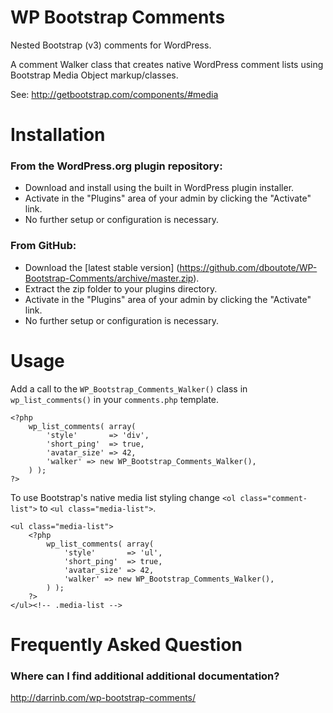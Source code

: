 # WP Bootstrap Comments

Nested Bootstrap (v3) comments for WordPress.

A comment Walker class that creates native WordPress comment lists using Bootstrap Media Object markup/classes.

See: http://getbootstrap.com/components/#media

# Installation

### From the WordPress.org plugin repository:

* Download and install using the built in WordPress plugin installer.
* Activate in the "Plugins" area of your admin by clicking the "Activate" link.
* No further setup or configuration is necessary.

### From GitHub:

* Download the [latest stable version] (https://github.com/dboutote/WP-Bootstrap-Comments/archive/master.zip).
* Extract the zip folder to your plugins directory.
* Activate in the "Plugins" area of your admin by clicking the "Activate" link.
* No further setup or configuration is necessary.


# Usage

Add a call to the `WP_Bootstrap_Comments_Walker()` class in `wp_list_comments()` in your `comments.php` template.

```
<?php
	wp_list_comments( array(
		'style'       => 'div',
		'short_ping'  => true,
		'avatar_size' => 42,
		'walker' => new WP_Bootstrap_Comments_Walker(),
	) );
?>
```

To use Bootstrap's native media list styling change `<ol class="comment-list">` to `<ul class="media-list">`.

```
<ul class="media-list">
    <?php
        wp_list_comments( array(
            'style'       => 'ul',
            'short_ping'  => true,
            'avatar_size' => 42,
            'walker' => new WP_Bootstrap_Comments_Walker(),
        ) );
    ?>
</ul><!-- .media-list -->
```

# Frequently Asked Question

### Where can I find additional additional documentation?

http://darrinb.com/wp-bootstrap-comments/
